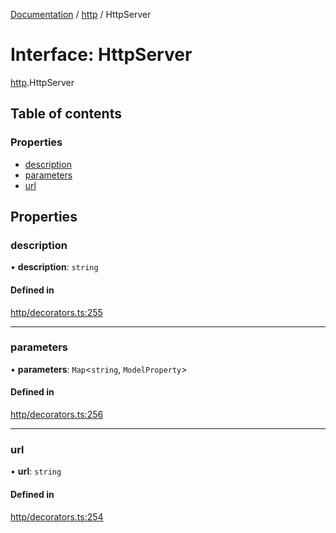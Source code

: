 [Documentation](../index.md) / [http](../modules/http.md) / HttpServer

# Interface: HttpServer

[http](../modules/http.md).HttpServer

## Table of contents

### Properties

- [description](http.HttpServer.md#description)
- [parameters](http.HttpServer.md#parameters)
- [url](http.HttpServer.md#url)

## Properties

### description

• **description**: `string`

#### Defined in

[http/decorators.ts:255](https://github.com/timotheeguerin/cadl/blob/920bc86d/packages/rest/src/http/decorators.ts#L255)

___

### parameters

• **parameters**: `Map`<`string`, `ModelProperty`\>

#### Defined in

[http/decorators.ts:256](https://github.com/timotheeguerin/cadl/blob/920bc86d/packages/rest/src/http/decorators.ts#L256)

___

### url

• **url**: `string`

#### Defined in

[http/decorators.ts:254](https://github.com/timotheeguerin/cadl/blob/920bc86d/packages/rest/src/http/decorators.ts#L254)
